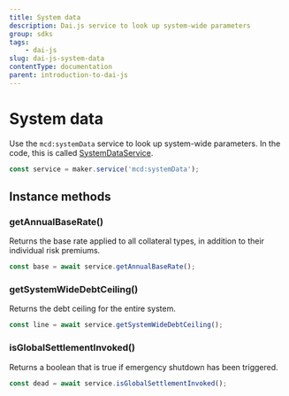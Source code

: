 ```yaml
---
title: System data
description: Dai.js service to look up system-wide parameters
group: sdks
tags:
	- dai-js
slug: dai-js-system-data
contentType: documentation
parent: introduction-to-dai-js
---
```


# System data

Use the `mcd:systemData` service to look up system-wide parameters. In the code, this is called [SystemDataService](https://github.com/makerdao/dai.js/blob/dev/packages/dai-plugin-mcd/src/SystemDataService.js).

```javascript
const service = maker.service('mcd:systemData');
```

## Instance methods

### getAnnualBaseRate\(\)

Returns the base rate applied to all collateral types, in addition to their individual risk premiums.

```javascript
const base = await service.getAnnualBaseRate();
```

### getSystemWideDebtCeiling\(\)

Returns the debt ceiling for the entire system.

```javascript
const line = await service.getSystemWideDebtCeiling();
```

### isGlobalSettlementInvoked\(\)

Returns a boolean that is true if emergency shutdown has been triggered.

```javascript
const dead = await service.isGlobalSettlementInvoked();
```
